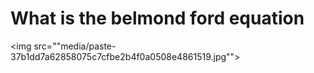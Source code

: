 # What is the belmond ford equation
<img src=""media/paste-37b1dd7a62858075c7cfbe2b4f0a0508e4861519.jpg"">
